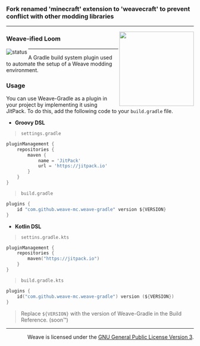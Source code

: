 ### Fork renamed 'minecraft' extension to 'weavecraft' to prevent conflict with other modding libraries

---

<img
    align="right" width="200px"
    src="https://raw.githubusercontent.com/Weave-MC/.github/master/assets/icon.png"
/>

### Weave-ified Loom

<img
    align="left" alt="status"
    src="https://github.com/Weave-MC/Weave/actions/workflows/gradle.yml/badge.svg"
/>

---

A Gradle build system plugin used to automate the setup of a Weave modding environment.

### Usage

You can use Weave-Gradle as a plugin in your project by implementing it using JitPack. To do this, add the
following code to your `build.gradle` file.

- **Groovy DSL**

> `settings.gradle`

```gradle
pluginManagement {
    repositories {
        maven {
            name = 'JitPack'
            url = 'https://jitpack.io'
        }
    }
}
```

> `build.gradle`

```gradle
plugins {
    id "com.github.weave-mc.weave-gradle" version ${VERSION}
}
```

- **Kotlin DSL**

> `settins.gradle.kts`

```kt
pluginManagement {
    repositories {
        maven("https://jitpack.io")
    }
}
```

> `build.gradle.kts`

```kt
plugins {
    id("com.github.weave-mc.weave-gradle") version (${VERSION})
}
```

> Replace `${VERSION}` with the version of Weave-Gradle in the Build Reference. (soon:tm:)

---

<div align="right">

Weave is licensed under the [GNU General Public License Version 3][license].

</div>

[git]:     https://git-scm.com/
[jdk]:     https://www.azul.com/downloads/?version=java-17-lts&package=jdk
[license]: https://github.com/Weave-MC/Weave-Gradle/blob/main/LICENSE
